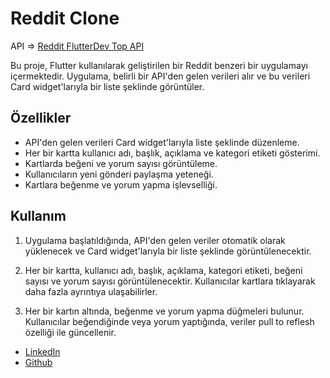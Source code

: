 # Reddit Clone 

API => [Reddit FlutterDev Top API](https://www.reddit.com/r/flutterdev/top.json?count=20) 



Bu proje, Flutter kullanılarak geliştirilen bir Reddit benzeri bir uygulamayı içermektedir. Uygulama, belirli bir API'den gelen verileri alır ve bu verileri Card widget'larıyla bir liste şeklinde görüntüler.

## Özellikler

- API'den gelen verileri Card widget'larıyla liste şeklinde düzenleme.
- Her bir kartta kullanıcı adı, başlık, açıklama ve kategori etiketi gösterimi.
- Kartlarda beğeni ve yorum sayısı görüntüleme.
- Kullanıcıların yeni gönderi paylaşma yeteneği.
- Kartlara beğenme ve yorum yapma işlevselliği.


## Kullanım

1. Uygulama başlatıldığında, API'den gelen veriler otomatik olarak yüklenecek ve Card widget'larıyla bir liste şeklinde görüntülenecektir.

2. Her bir kartta, kullanıcı adı, başlık, açıklama, kategori etiketi, beğeni sayısı ve yorum sayısı görüntülenecektir. Kullanıcılar kartlara tıklayarak daha fazla ayrıntıya ulaşabilirler.

3. Her bir kartın altında, beğenme ve yorum yapma düğmeleri bulunur. Kullanıcılar beğendiğinde veya yorum yaptığında, veriler pull to reflesh özelliği ile güncellenir.



- [LinkedIn](https://www.linkedin.com/in/vural-kayra-cetintas/)
- [Github](https://github.com/vuralkayracetintas)


